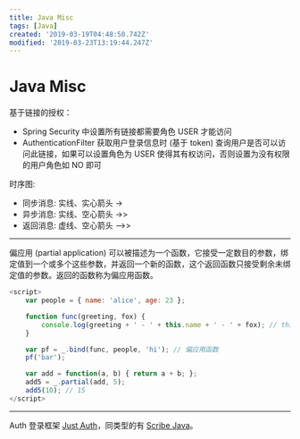 ```yaml
---
title: Java Misc
tags: [Java]
created: '2019-03-19T04:48:50.742Z'
modified: '2019-03-23T13:19:44.247Z'
---
```


# Java Misc

基于链接的授权：
  * Spring Security 中设置所有链接都需要角色 USER 才能访问
  * AuthenticationFilter 获取用户登录信息时 (基于 token) 查询用户是否可以访问此链接，如果可以设置角色为 USER 使得其有权访问，否则设置为没有权限的用户角色如 NO 即可

时序图:
  * 同步消息: 实线、实心箭头 ->
  * 异步消息: 实线、空心箭头 ->>
  * 返回消息: 虚线、空心箭头 -->>

---

偏应用 (partial application) 可以被描述为一个函数，它接受一定数目的参数，绑定值到一个或多个这些参数，并返回一个新的函数，这个返回函数只接受剩余未绑定值的参数。返回的函数称为偏应用函数。
```js
<script>
    var people = { name: 'alice', age: 23 };

    function func(greeting, fox) {
        console.log(greeting + ' - ' + this.name + ' - ' + fox); // this 是什么呢
    }

    var pf = _.bind(func, people, 'hi'); // 偏应用函数
    pf('bar');

    var add = function(a, b) { return a + b; };
    add5 = _.partial(add, 5);
    add5(10); // 15
</script>
```

---

Auth 登录框架 [Just Auth](https://gitee.com/jorneyr/JustAuth)，同类型的有 [Scribe Java](https://github.com/scribejava/scribejava)。
